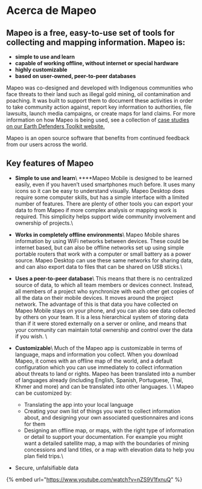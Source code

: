 # Acerca de Mapeo

## Mapeo is a free, easy-to-use set of tools for collecting and mapping information. Mapeo is:

* **simple to use and learn**
* **capable of working offline, without internet or special hardware**
* **highly customizable**
* **based on user-owned, peer-to-peer databases**

Mapeo was co-designed and developed with Indigenous communities who face threats to their land such as illegal gold mining, oil contamination and poaching. It was built to support them to document these activities in order to take community action against, report key information to authorities, file lawsuits, launch media campaigns, or create maps for land claims. For more information on how Mapeo is being used, see a collection of [case studies on our Earth Defenders Toolkit website.](https://www.earthdefenderstoolkit.com/community/)

Mapeo is an open source software that benefits from continued feedback from our users across the world.

## Ke**y features of Mapeo**

* **Simple to use and learn**\ ****Mapeo Mobile is designed to be learned easily, even if you haven’t used smartphones much before. It uses many icons so it can be easy to understand visually. Mapeo Desktop does require some computer skills, but has a simple interface with a limited number of features. There are plenty of other tools you can export your data to from Mapeo if more complex analysis or mapping work is required. This simplicity helps support wide community involvement and ownership of projects.\

* **Works in completely offline environments**\ Mapeo Mobile shares information by using WiFi networks between devices. These could be internet based, but can also be offline networks set up using simple portable routers that work with a computer or small battery as a power source. Mapeo Desktop can use these same networks for sharing data, and can also export data to files that can be shared on USB sticks.\

* **Uses a peer-to-peer database**\ This means that there is no centralized source of data, to which all team members or devices connect. Instead, all members of a project who synchronize with each other get copies of all the data on their mobile devices. It moves around the project network. The advantage of this is that data you have collected on Mapeo Mobile stays on your phone, and you can also see data collected by others on your team. It is a less hierarchical system of storing data than if it were stored externally on a server or online, and means that your community can maintain total ownership and control over the data if you wish. \

* **Customizable**\ Much of the Mapeo app is customizable in terms of language, maps and information you collect. When you download Mapeo, it comes with an offline map of the world, and a default configuration which you can use immediately to collect information about threats to land or rights. Mapeo has been translated into a number of languages already (including English, Spanish, Portuguese, Thai, Khmer and more) and can be translated into other languages. \ \ Mapeo can be customized by:
  * Translating the app into your local language
  * Creating your own list of things you want to collect information about, and designing your own associated questionnaires and icons for them
  * Designing an offline map, or maps, with the right type of information or detail to support your documentation. For example you might want a detailed satellite map, a map with the boundaries of mining concessions and land titles, or a map with elevation data to help you plan field trips.\

* Secure, unfalsifiable data

{% embed url="https://www.youtube.com/watch?v=nZS9V1fxnuQ" %}
